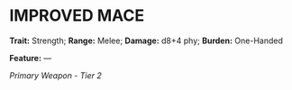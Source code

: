 # IMPROVED MACE

**Trait:** Strength; **Range:** Melee; **Damage:** d8+4 phy; **Burden:** One-Handed

**Feature:** —

*Primary Weapon - Tier 2*
